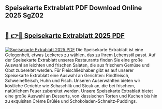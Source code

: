## Speisekarte Extrablatt PDF Download Online 2025 SgZ02

# <h2><a href="http://gcd9ya1.nevu.top/?p=Speisekarte+Extrablatt">🔗 👉🔴 Speisekarte Extrablatt 2025 PDF</a></h2>

[![Speisekarte Extrablatt 2025 PDF](https://i.imgur.com/dBaPXMq.png)](http://gcd9ya1.nevu.top/?p=Speisekarte+Extrablatt)
Die Speisekarte Extrablatt ist eine Gelegenheit, etwas Leckeres zu wählen, das zu Ihrem Lebensstil passt. Auf der Speisekarte Extrablatt unseres Restaurants finden Sie eine große Auswahl an leichten und frischen Salaten, die aus frischem Gemüse und Obst zubereitet werden. Für Fleischliebhaber gibt es auf unserer Speisekarte Extrablatt eine Auswahl an Gerichten: Rindfleisch, Schweinefleisch, Huhn und Fisch. Unseren Auserwählten bieten wir köstliche Gerichte wie Schaschlik und Steak an, die bei frischem, natürlichem Feuer zubereitet werden. Unsere Speisekarte Extrablatt bietet eine große Auswahl an Desserts, von klassischen Torten und Kuchen bis hin zu exquisiten Crème Brûlée und Schokoladen-Schneitz-Puddings.
